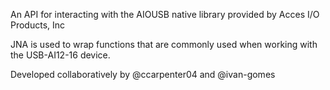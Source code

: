 An API for interacting with the AIOUSB native library provided by Acces I/O Products, Inc

JNA is used to wrap functions that are commonly used when working with the USB-AI12-16 device.

Developed collaboratively by @ccarpenter04 and @ivan-gomes
